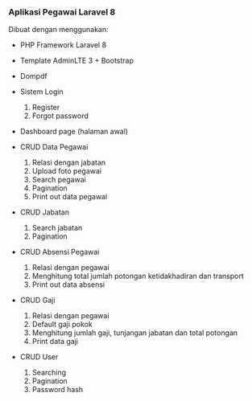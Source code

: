 **<H3>Aplikasi Pegawai Laravel 8</H3>**

Dibuat dengan menggunakan:

-   PHP Framework Laravel 8
-   Template AdminLTE 3 + Bootstrap
-   Dompdf
-   Sistem Login
    1.	Register
    2.	Forgot password

-   Dashboard page (halaman awal)
-   CRUD Data Pegawai
    1.	Relasi dengan jabatan
    2.	Upload foto pegawai
    3.	Search pegawai
    4.	Pagination 
    5.	Print out data pegawai

-   CRUD Jabatan
    1.	Search jabatan
    2.	Pagination

-	CRUD Absensi Pegawai
    1.	Relasi dengan pegawai
    2.	Menghitung total  jumlah potongan ketidakhadiran dan transport
    3.	Print out data absensi

-	CRUD Gaji
    1.	Relasi dengan pegawai
    2.	Default gaji pokok
    3.	Menghitung jumlah gaji, tunjangan jabatan dan total potongan
    4.	Print data gaji

-	CRUD User
    1.	Searching
    2.	Pagination
    3.	Password hash
